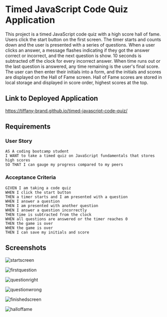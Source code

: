 # Timed JavaScript Code Quiz Application
This project is a timed JavaScript code quiz with a high score hall of fame. Users click the start button on the first screen. The timer starts and counts down and the user is presented with a series of questions. When a user clicks an answer, a message flashes indicating if they got the answer correct or incorrect, and the next question is show. 10 seconds is subtracted off the clock for every incorrect answer. When time runs out or the last question is answered, any time remaining is the user's final score. The user can then enter their initials into a form, and the initials and scores are displayed on the Hall of Fame screen. Hall of Fame scores are stored in local storage and displayed in score order, highest scores at the top.

## Link to Deployed Application

https://tiffany-brand.github.io/timed-javascript-code-quiz/

## Requirements

### User Story

```
AS A coding bootcamp student
I WANT to take a timed quiz on JavaScript fundamentals that stores high scores
SO THAT I can gauge my progress compared to my peers
```

### Acceptance Criteria

```
GIVEN I am taking a code quiz
WHEN I click the start button
THEN a timer starts and I am presented with a question
WHEN I answer a question
THEN I am presented with another question
WHEN I answer a question incorrectly
THEN time is subtracted from the clock
WHEN all questions are answered or the timer reaches 0
THEN the game is over
WHEN the game is over
THEN I can save my initials and score
```

## Screenshots

![startscreen](https://user-images.githubusercontent.com/16748389/87736304-c4974280-c7a5-11ea-8c31-80b3aead8c2b.JPG)

![firstquestion](https://user-images.githubusercontent.com/16748389/87736325-d24cc800-c7a5-11ea-9879-38c2fa8df1a3.JPG)

![questionright](https://user-images.githubusercontent.com/16748389/87736337-d973d600-c7a5-11ea-953e-5ad87f62d4f4.JPG)

![questionwrong](https://user-images.githubusercontent.com/16748389/87736352-e4c70180-c7a5-11ea-9b88-91df86900c88.JPG)

![finishedscreen](https://user-images.githubusercontent.com/16748389/87736366-ee506980-c7a5-11ea-81ef-174d18c8a7d9.JPG)

![halloffame](https://user-images.githubusercontent.com/16748389/87736379-f7d9d180-c7a5-11ea-97a2-d77c71d3181f.JPG)

